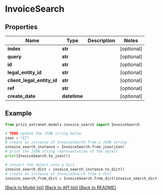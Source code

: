 # InvoiceSearch


## Properties

Name | Type | Description | Notes
------------ | ------------- | ------------- | -------------
**index** | **str** |  | [optional] 
**query** | **str** |  | [optional] 
**id** | **str** |  | [optional] 
**legal_entity_id** | **str** |  | [optional] 
**client_legal_entity_id** | **str** |  | [optional] 
**ref** | **str** |  | [optional] 
**create_date** | **datetime** |  | [optional] 

## Example

```python
from prizz_extranet.models.invoice_search import InvoiceSearch

# TODO update the JSON string below
json = "{}"
# create an instance of InvoiceSearch from a JSON string
invoice_search_instance = InvoiceSearch.from_json(json)
# print the JSON string representation of the object
print(InvoiceSearch.to_json())

# convert the object into a dict
invoice_search_dict = invoice_search_instance.to_dict()
# create an instance of InvoiceSearch from a dict
invoice_search_from_dict = InvoiceSearch.from_dict(invoice_search_dict)
```
[[Back to Model list]](../README.md#documentation-for-models) [[Back to API list]](../README.md#documentation-for-api-endpoints) [[Back to README]](../README.md)


